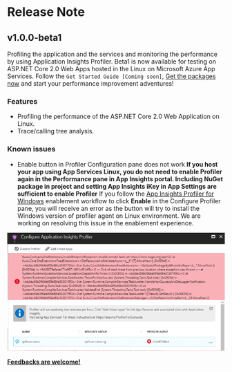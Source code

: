 # Release Note
## v1.0.0-beta1
Profiling the application and the services and monitoring the performance by using Application Insights Profiler. Beta1 is now available for testing on ASP.NET Core 2.0 Web Apps hosted in the Linux on Microsoft Azure App Services. Follow the `Get Started Guide [Coming soon]`, [Get the packages now](https://www.nuget.org/packages/Microsoft.ApplicationInsights.Profiler.AspNetCore/1.0.0-beta1) and start your performance improvement adventures!

### Features
* Profiling the performance of the ASP.NET Core 2.0 Web Application on Linux.
* Trace/calling tree analysis.

### Known issues
* Enable button in Profiler Configuration pane does not work
**If you host your app using App Services Linux, you do not need to enable Profiler again in the Performance pane in App Insights portal. Including NuGet package in project and setting App Insights iKey in App Settings are sufficient to enable Profiler**
If you follow the [App Insights Profiler for Windows](./app-insights-profiler.md) enablement workflow to click **Enable** in the Configure Profiler pane, you will receive an error as the button will try to install the Windows version of profiler agent on Linux environment.
We are working on resolving this issue in the enablement experience.

![You don't need to enable the Profiler again in performance pane to make profiler work on Linux App Services](./media/issue-enable-profiler.png)


**[Feedbacks are welcome!](https://github.com/Microsoft/ApplicationInsights-Profiler-AspNetCore/issues)**
